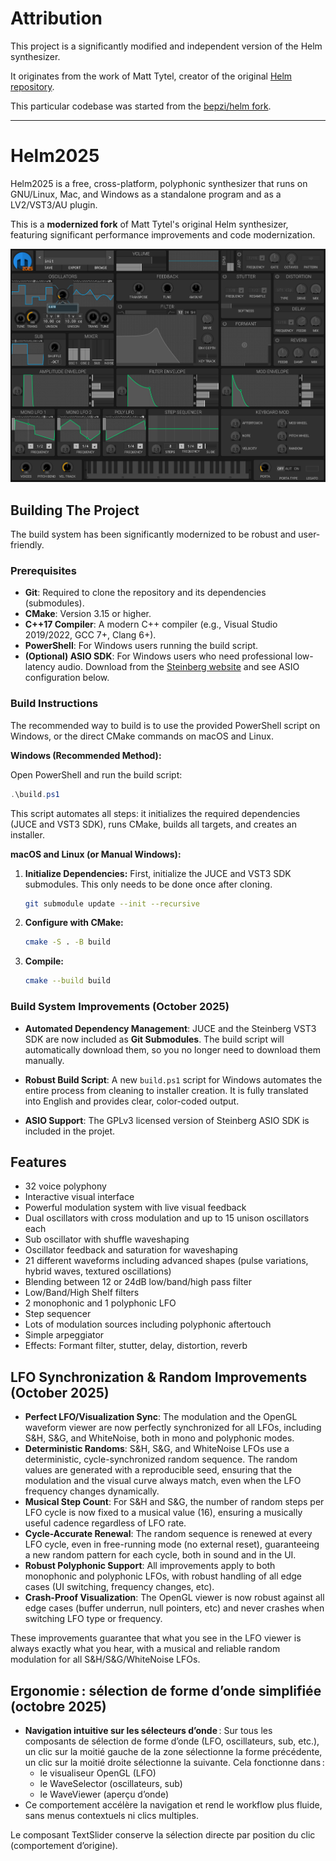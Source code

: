 # Attribution

This project is a significantly modified and independent version of the Helm synthesizer.

It originates from the work of Matt Tytel, creator of the original [Helm repository](https://github.com/mtytel/helm).

This particular codebase was started from the [bepzi/helm fork](https://github.com/bepzi/helm).

---

# Helm2025

Helm2025 is a free, cross-platform, polyphonic synthesizer that runs on
GNU/Linux, Mac, and Windows as a standalone program and as a
LV2/VST3/AU plugin.

This is a **modernized fork** of Matt Tytel's original Helm synthesizer, featuring significant performance improvements and code modernization.

![Helm2025 Screenshot](images/ScreenShot.png)

## Building The Project

The build system has been significantly modernized to be robust and user-friendly.

### Prerequisites

- **Git**: Required to clone the repository and its dependencies (submodules).
- **CMake**: Version 3.15 or higher.
- **C++17 Compiler**: A modern C++ compiler (e.g., Visual Studio 2019/2022, GCC 7+, Clang 6+).
- **PowerShell**: For Windows users running the build script.
- **(Optional) ASIO SDK**: For Windows users who need professional low-latency audio. Download from the [Steinberg website](https://www.steinberg.net/developers/) and see ASIO configuration below.

### Build Instructions

The recommended way to build is to use the provided PowerShell script on Windows, or the direct CMake commands on macOS and Linux.

**Windows (Recommended Method):**

Open PowerShell and run the build script:

```powershell
.\build.ps1
```

This script automates all steps: it initializes the required dependencies (JUCE and VST3 SDK), runs CMake, builds all targets, and creates an installer.

**macOS and Linux (or Manual Windows):**

1.  **Initialize Dependencies:** First, initialize the JUCE and VST3 SDK submodules. This only needs to be done once after cloning.

    ```bash
    git submodule update --init --recursive
    ```

2.  **Configure with CMake:**

    ```bash
    cmake -S . -B build
    ```

3.  **Compile:**

    ```bash
    cmake --build build
    ```

### Build System Improvements (October 2025)

- **Automated Dependency Management**: JUCE and the Steinberg VST3 SDK are now included as **Git Submodules**. The build script will automatically download them, so you no longer need to download them manually.

- **Robust Build Script**: A new `build.ps1` script for Windows automates the entire process from cleaning to installer creation. It is fully translated into English and provides clear, color-coded output.

- **ASIO Support**: The GPLv3 licensed version of Steinberg ASIO SDK is included in the projet. 

## Features

- 32 voice polyphony
- Interactive visual interface
- Powerful modulation system with live visual feedback
- Dual oscillators with cross modulation and up to 15 unison oscillators each
- Sub oscillator with shuffle waveshaping
- Oscillator feedback and saturation for waveshaping
- 21 different waveforms including advanced shapes (pulse variations, hybrid waves, textured oscillations)
- Blending between 12 or 24dB low/band/high pass filter
- Low/Band/High Shelf filters
- 2 monophonic and 1 polyphonic LFO
- Step sequencer
- Lots of modulation sources including polyphonic aftertouch
- Simple arpeggiator
- Effects: Formant filter, stutter, delay, distortion, reverb

## LFO Synchronization & Random Improvements (October 2025)

- **Perfect LFO/Visualization Sync**: The modulation and the OpenGL waveform viewer are now perfectly synchronized for all LFOs, including S&H, S&G, and WhiteNoise, both in mono and polyphonic modes.
- **Deterministic Randoms**: S&H, S&G, and WhiteNoise LFOs use a deterministic, cycle-synchronized random sequence. The random values are generated with a reproducible seed, ensuring that the modulation and the visual curve always match, even when the LFO frequency changes dynamically.
- **Musical Step Count**: For S&H and S&G, the number of random steps per LFO cycle is now fixed to a musical value (16), ensuring a musically useful cadence regardless of LFO rate.
- **Cycle-Accurate Renewal**: The random sequence is renewed at every LFO cycle, even in free-running mode (no external reset), guaranteeing a new random pattern for each cycle, both in sound and in the UI.
- **Robust Polyphonic Support**: All improvements apply to both monophonic and polyphonic LFOs, with robust handling of all edge cases (UI switching, frequency changes, etc).
- **Crash-Proof Visualization**: The OpenGL viewer is now robust against all edge cases (buffer underrun, null pointers, etc) and never crashes when switching LFO type or frequency.

These improvements guarantee that what you see in the LFO viewer is always exactly what you hear, with a musical and reliable random modulation for all S&H/S&G/WhiteNoise LFOs.

## Ergonomie : sélection de forme d’onde simplifiée (octobre 2025)

- **Navigation intuitive sur les sélecteurs d’onde** : Sur tous les composants de sélection de forme d’onde (LFO, oscillateurs, sub, etc.), un clic sur la moitié gauche de la zone sélectionne la forme précédente, un clic sur la moitié droite sélectionne la suivante. Cela fonctionne dans :
    - le visualiseur OpenGL (LFO)
    - le WaveSelector (oscillateurs, sub)
    - le WaveViewer (aperçu d’onde)
- Ce comportement accélère la navigation et rend le workflow plus fluide, sans menus contextuels ni clics multiples.

Le composant TextSlider conserve la sélection directe par position du clic (comportement d’origine).
